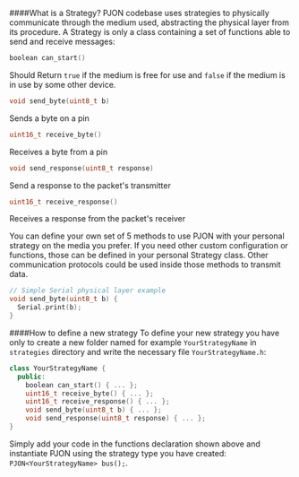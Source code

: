 
####What is a Strategy?
PJON codebase uses strategies to physically communicate through the medium used, abstracting the physical layer from its procedure. A Strategy is only a class containing a set of functions able to send and receive messages:

```cpp
boolean can_start()
```
Should Return `true` if the medium is free for use and `false` if the medium is in use by some other device.

```cpp
void send_byte(uint8_t b)
```
Sends a byte on a pin

```cpp
uint16_t receive_byte()
```
Receives a byte from a pin

```cpp
void send_response(uint8_t response)
```
Send a response to the packet's transmitter

```cpp
uint16_t receive_response()
```
Receives a response from the packet's receiver

You can define your own set of 5 methods to use PJON with your personal strategy on the media you prefer. If you need other custom configuration or functions, those can be defined in your personal Strategy class. Other communication protocols could be used inside those methods to transmit data.

```cpp
// Simple Serial physical layer example
void send_byte(uint8_t b) {
  Serial.print(b);
}
```

####How to define a new strategy
To define your new strategy you have only to create a new folder named for example `YourStrategyName` in `strategies`
directory and write the necessary file `YourStrategyName.h`:

```cpp
class YourStrategyName {
  public:
    boolean can_start() { ... };
    uint16_t receive_byte() { ... };
    uint16_t receive_response() { ... };
    void send_byte(uint8_t b) { ... };
    void send_response(uint8_t response) { ... };
}
```

Simply add your code in the functions declaration shown above and instantiate PJON using the strategy type you
have created: `PJON<YourStrategyName> bus();`.
